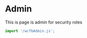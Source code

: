 # Admin

This is page is admin for security roles

<app-shell></app-shell>

```js script
import '/wcfbAdmin.js';
```